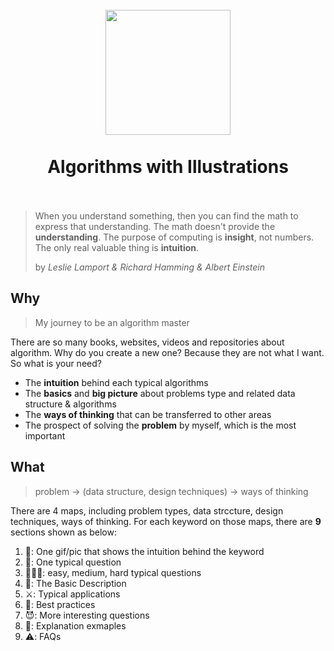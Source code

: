 <h1 align="center">
<br>
  <a href="https://github.com/willwang-x/algorithms-with-illustrations"><img src="https://i.imgur.com/LHa5zz2.png"Aogrithms with Illustration" width=200"></a>
  <br>
    <br>
  Algorithms with Illustrations
  <br><br>
</h1>

> When you understand something, then you can find the math to express that understanding. The math doesn't provide the **understanding**. The purpose of computing is **insight**, not numbers. The only real valuable thing is **intuition**.  
> 
> by *Leslie Lamport & Richard Hamming & Albert Einstein*


## Why 

> My journey to be an algorithm master

There are so many books, websites, videos and repositories about algorithm. Why do you create a new one? Because they are not what I want. So what is your need?

* The **intuition** behind each typical algorithms
* The **basics** and **big picture** about problems type and related data structure & algorithms
* The **ways of thinking** that can be transferred to other areas
* The prospect of solving the **problem** by myself, which is the most important 

## What 

> problem -> (data structure, design techniques) -> ways of thinking

There are 4 maps, including problem types, data strccture, design techniques, ways of thinking. For each keyword on those maps, there are **9** sections shown as below:

1. 🌠: One gif/pic that shows the intuition behind the keyword
1. 🌟: One typical question
1. 👾👻👹: easy, medium, hard typical questions
1. 📝: The Basic Description
1. ⚔️: Typical applications
1. 🤺: Best practices
1. 😈: More interesting questions
1. 💬: Explanation exmaples
1. ⚠️: FAQs

